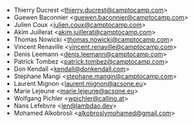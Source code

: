 * Thierry Ducrest \<<thierry.ducrest@camptocamp.com>\> 
* Guewen Baconnier \<<guewen.baconnier@camptocamp.com>\>
* Julien Coux \<<julien.coux@camptocamp.com>\>
* Akim Juillerat \<<akim.juillerat@camptocamp.com>\>
* Thomas Nowicki \<<thomas.nowicki@camptocamp.com>\>
* Vincent Renaville \<<vincent.renaville@camptocamp.com>\>
* Denis Leemann \<<denis.leemann@camptocamp.com>\>
* Patrick Tombez \<<patrick.tombez@camptocamp.com>\>
* Don Kendall \<<kendall@donkendall.com>\>
* Stephane Mangi \<<stephane.mangin@camptocamp.com>\>
* Laurent Mignon \<<laurent.mignon@acsone.eu>\>
* Marie Lejeune \<<marie.lejeune@acsone.eu>\>
* Wolfgang Pichler \<<wpichler@callino.at>\>
* Nans Lefebvre \<<len@lambdao.dev>\>
* Mohamed Alkobrosli \<<alkobroslymohamed@gmail.com>\>
